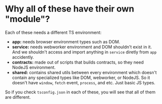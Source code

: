 # Why all of these have their own "module"?

Each of these needs a different TS environment:

-   **app:** needs browser environment types such as DOM.
-   **service:** needs webworker environment and DOM shouldn't exist in it. And we shouldn't access and import anything in `service` diretly from `app` accidently.
-   **contracts:** made out of scripts that builds contracts, so they need NodeJS environment.
-   **shared:** contains shared utils between every environment which doesn't contain any specialized types like DOM, webworker, or NodeJS. So it doesn't have `window`, `fetch` event, `process`, and etc. Just basic JS types.

So if you check `tsconfig.json` in each of these, you will see that all of them are different.
